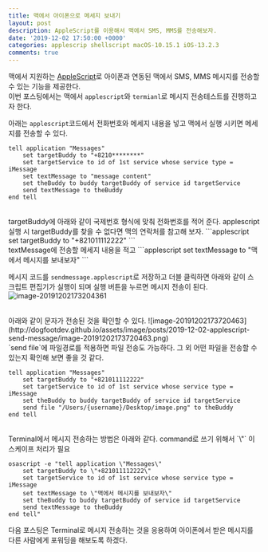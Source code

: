 ```yaml
---
title: 맥에서 아이폰으로 메세지 보내기
layout: post
description: AppleScript를 이용해서 맥에서 SMS, MMS를 전송해보자.
date: '2019-12-02 17:50:00 +0000'
categories: applescrip shellscript macOS-10.15.1 iOS-13.2.3
comments: true
---
```


맥에서 지원하는 [AppleScript]([https://ko.wikipedia.org/wiki/%EC%95%A0%ED%94%8C%EC%8A%A4%ED%81%AC%EB%A6%BD%ED%8A%B8](https://ko.wikipedia.org/wiki/애플스크립트))로 아이폰과 연동된 맥에서 SMS, MMS 메시지를 전송할 수 있는 기능을 제공한다.  
이번 포스팅에서는 맥에서 `applescript`와 `termianl`로 메시지 전송테스트를 진행하고자 한다.  

아래는 `applescript`코드에서 전화번호와 메세지 내용을 넣고 맥에서 실행 시키면 메세지를 전송할 수 있다.

```applescript
tell application "Messages"
	set targetBuddy to "+8210********"
	set targetService to id of 1st service whose service type = iMessage
	set textMessage to "message content"
	set theBuddy to buddy targetBuddy of service id targetService
	send textMessage to theBuddy
end tell
```

<br>
targetBuddy에 아래와 같이 국제번호 형식에 맞춰 전화번호를 적어 준다.  
applescript 실행 시 targetBuddy를 찾을 수 없다면 맥의 연락처를 참고해 보자.
```applescript
set targetBuddy to "+821011112222"
```

<br>
textMessage에 전송할 메세지 내용을 적고
```applescript
set textMessage to "맥에서 메시지를 보내보자"
```

메시지 코드를 `sendmessage.applescript`로 저장하고 더블 클릭하면 아래와 같이 스크립트 편집기가 실행이 되며 실행 버튼을 누르면 메시지 전송이 된다.
![image-20191202173204361](http://dogfootdev.github.io/assets/image/posts/2019-12-02-applescript-send-message/image-20191202173204361.png)

<br>
아래와 같이 문자가 전송된 것을 확인할 수 있다.  
![image-20191202173720463](http://dogfootdev.github.io/assets/image/posts/2019-12-02-applescript-send-message/image-20191202173720463.png)

<br>
`send file`에 파일경로를 적용하면 파일 전송도 가능하다.
그 외 어떤 파일을 전송할 수 있는지 확인해 보면 좋을 것 같다.

```applescript
tell application "Messages"
	set targetBuddy to "+821011112222"
	set targetService to id of 1st service whose service type = iMessage
	set theBuddy to buddy targetBuddy of service id targetService
	send file "/Users/{username}/Desktop/image.png" to theBuddy
end tell
```

<br>
Terminal에서 메시지 전송하는 방법은 아래와 같다.  
command로 쓰기 위해서 `\"` 이스케이프 처리가 필요

```applescript
osascript -e "tell application \"Messages\"
	set targetBuddy to \"+821011112222\"
	set targetService to id of 1st service whose service type = iMessage
	set textMessage to \"맥에서 메시지를 보내보자\"
	set theBuddy to buddy targetBuddy of service id targetService
	send textMessage to theBuddy
end tell"
```

다음 포스팅은 Terminal로 메시지 전송하는 것을 응용하여 아이폰에서 받은 메시지를 다른 사람에게 포워딩을 해보도록 하겠다.
<br>